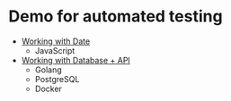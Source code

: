 # Demo for automated testing
* [Working with Date](https://github.com/up1/demo-with-date)
   * JavaScript
* [Working with Database + API](https://github.com/up1/demo-with-database)
   * Golang
   * PostgreSQL
   * Docker
